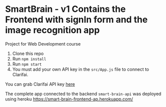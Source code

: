 
# SmartBrain - v1 Contains the Frontend with signIn form and the image recognition app
Project for Web Development course

1. Clone this repo
2. Run `npm install`
3. Run `npm start`
4. You must add your own API key in the `src/App.js` file to connect to Clarifai.

You can grab Clarifai API key [here](https://www.clarifai.com/)

The complete app connected to the backend `smart-brain-api` was deployed using heroku https://smart-brain-frontend-ap.herokuapp.com/
